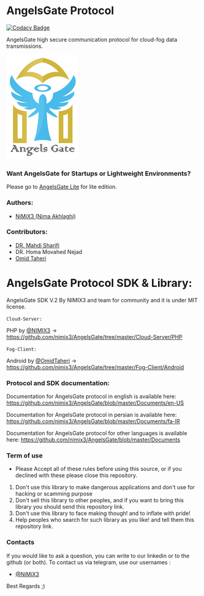 # AngelsGate Protocol

[![Codacy Badge](https://api.codacy.com/project/badge/Grade/83810dda581f46fcaaab412d764ddcb2)](https://app.codacy.com/app/nimix3/AngelsGate?utm_source=github.com&utm_medium=referral&utm_content=nimix3/AngelsGate&utm_campaign=Badge_Grade_Dashboard)

AngelsGate high secure communication protocol for cloud-fog data transmissions.

![AngelsGate Logo](https://github.com/nimix3/AngelsGate/blob/master/Documents/en-US/AngelsGateLogo.png "AngelsGate Logo")


### Want AngelsGate for Startups or Lightweight Environments?
Please go to [AngelsGate Lite](https://github.com/nimix3/AngelsGateLite) for lite edition.


### Authors:

- [NiMiX3 (Nima Akhlaghi)](https://github.com/nimix3)



### Contributors:

- [DR. Mahdi Sharifi](https://github.com/MMonji96)
- DR. Homa Movahed Nejad
- [Omid Taheri](https://github.com/OmidTaheri)



# AngelsGate Protocol SDK & Library:

 AngelsGate SDK V.2 By NIMIX3 and team for community and it is under MIT license.

 `Cloud-Server:`
 
   PHP by [@NIMIX3](https://github.com/nimix3) -> https://github.com/nimix3/AngelsGate/tree/master/Cloud-Server/PHP


 `Fog-Client:`
 
   Android by [@OmidTaheri](https://github.com/OmidTaheri) -> https://github.com/nimix3/AngelsGate/tree/master/Fog-Client/Android



### Protocol and SDK documentation:

Documentation for AngelsGate protocol in english is available here: https://github.com/nimix3/AngelsGate/blob/master/Documents/en-US

Documentation for AngelsGate protocol in persian is available here: https://github.com/nimix3/AngelsGate/blob/master/Documents/fa-IR

Documentation for AngelsGate protocol for other languages is available here: https://github.com/nimix3/AngelsGate/blob/master/Documents



### Term of use
- Please Accept all of these rules before using this source, or if you declined with these please close this repository.

1. Don't use this library to make dangerous applications and don't use for hacking or scamming purpose
2. Don't sell this library to other peoples, and if you want to bring this library you should send this repository link.
3. Don't use this library to face making though! and to inflate with pride!
4. Help peoples who search for such library as you like! and tell them this repository link.



### Contacts 

If you would like to ask a question, you can write to our linkedin or to the github (or both). To contact us via telegram, use our usernames :  
- [@NiMiX3](https://linkedin.com/in/nimix3)


Best Regards  ;)
